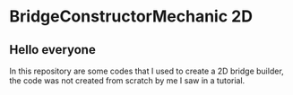 # BridgeConstructorMechanic 2D
## Hello everyone
In this repository are some codes that I used to create a 2D bridge builder, the code was not created from scratch by me I saw in a tutorial.

